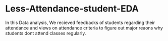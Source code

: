 # Less-Attendance-student-EDA
In this Data analysis, We recieved feedbacks of students regarding their attendance and views on attendance criteria to figure out major reaons why students dont attend classes regularly.
